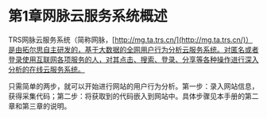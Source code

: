 # 第1章网脉云服务系统概述

TRS网脉云服务系统（简称网脉，[http://mg.ta.trs.cn/](http://mg.ta.trs.cn/)）是由拓尔思自主研发的，基于大数据的全网用户行为分析云服务系统。对匿名或者登录使用互联网各项服务的人，对其点击、搜索、登录、分享等各种操作进行深入分析的在线云服务系统。

只需简单的两步，就可以开始进行网站的用户行为分析。第一步：录入网站信息，获得采集代码；第二步：将获取到的代码嵌入到网站中。具体步骤见本手册的第二章和第三章的说明。



